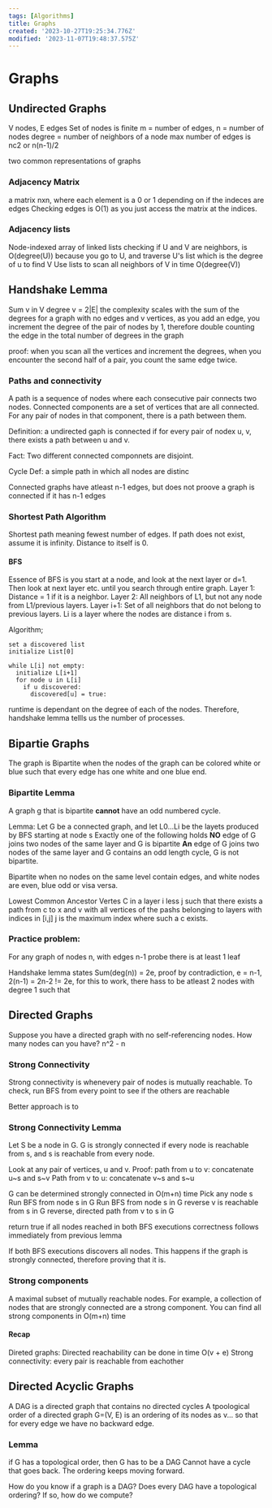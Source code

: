 ```yaml
---
tags: [Algorithms]
title: Graphs
created: '2023-10-27T19:25:34.776Z'
modified: '2023-11-07T19:48:37.575Z'
---
```


# Graphs
## Undirected Graphs
V nodes, E edges
Set of nodes is finite
m = number of edges, n = number of nodes
degree = number of neighbors of a node
max number of edges is nc2 or n(n-1)/2

two common representations of graphs

### Adjacency Matrix
a matrix nxn, where each element is a 0 or 1 depending on if the indeces are edges
Checking edges is O(1) as you just access the matrix at the indices. 

### Adjacency lists
Node-indexed array of linked lists
checking if U and V are neighbors, is O(degree(U)) because you go to U, and traverse U's list which is the degree of u to find V
Use lists to scan all neighbors of V in time O(degree(V))

## Handshake Lemma
Sum v in V degree v = 2|E|
the complexity scales with the sum of the degrees
for a graph with no edges and v vertices, as you add an edge, you increment the degree of the pair of nodes by 1, therefore double counting the edge in the total number of degrees in the graph

proof: when you scan all the vertices and increment the degrees, when you encounter the second half of a pair, you count the same edge twice.

### Paths and connectivity
A path is a sequence of nodes where each consecutive pair connects two nodes. 
Connected components are a set of vertices that are all connected. For any pair of nodes in that component, there is a path between them.

Definition: a undirected gaph is connected if for every pair of nodex u, v, there exists a path between u and v. 

Fact: Two different connected componnets are disjoint. 

Cycle
Def: a simple path in which all nodes are distinc

Connected graphs have atleast n-1 edges, but does not proove a graph is connected if it has n-1 edges

### Shortest Path Algorithm
Shortest path meaning fewest number of edges. If path does not exist, assume it is infinity. Distance to itself is 0. 
#### BFS
Essence of BFS is you start at a node, and look at the next layer or d=1. Then look at next layer etc. until you search through entire graph. 
Layer 1: Distance = 1 if it is a neighbor. 
Layer 2: All neighbors of L1, but not any node from L1/previous layers.
Layer i+1: Set of all neighbors that do not belong to previous layers.
Li is a layer where the nodes are distance i from s. 

Algorithm;
```
set a discovered list
initialize List[0]

while L[i] not empty:
  initialize L[i+1]
  for node u in L[i]
    if u discovered:
      discovered[u] = true:
```
runtime is dependant on the degree of each of the nodes.
Therefore, handshake lemma tellls us the number of processes.

## Bipartie Graphs
The graph is Bipartite when the nodes of the graph can be colored white or blue such that every edge has one white and one blue end.

### Bipartite Lemma
A graph g that is bipartite **cannot** have an odd numbered cycle. 

Lemma: Let G be a connected graph, and let L0...Li be the layets produced by BFS starting at node s
Exactly one of the following holds
  **NO** edge of G joins two nodes of the same layer and G is bipartite
  **An** edge of G joins two nodes of the same layer and G contains an odd length cycle, G is not bipartite. 

Bipartite when no nodes on the same level contain edges, and white nodes are even, blue odd or visa versa.

Lowest Common Ancestor
Vertes C in a layer i less j such that there exists a path from c to x and v with all vertices of the pashs belonging to layers with indices in [i,j]
j is the maximum index where such a c exists.

### Practice problem:

For any graph of nodes n, with edges n-1 probe there is at least 1 leaf

Handshake lemma states Sum(deg(n)) = 2e,
proof by contradiction, e = n-1, 2(n-1) = 2n-2 != 2e, for this to work, there hass to be atleast 2 nodes with degree 1 such that 





## Directed Graphs
Suppose you have a directed graph with no self-referencing nodes. How many nodes can you have?
n^2 - n


### Strong Connectivity
Strong connectivity is whenevery pair of nodes is mutually reachable. 
To check, run BFS from every point to see if the others are reachable

Better approach is to 

### Strong Connectivity Lemma
Let S be a node in G. G is strongly connected if every node is reachable from s, and s is reachable from every node.

Look at any pair of vertices, u and v. 
Proof: 
path from u to v: concatenate u~s and s~v
Path from v to u: concatenate v~s and s~u

G can be determined strongly connected in O(m+n) time
Pick any node s
Run BFS from node s in G
Run BFS from node s in G reverse
v is reachable from s in G reverse, directed path from v to s in G

return true if all nodes reached in both BFS executions
correctness follows immediately from previous lemma

If both BFS executions discovers all nodes. This happens if the graph is strongly connected, therefore proving that it is. 

### Strong components
A maximal subset of mutually reachable nodes. For example, a collection of nodes that are strongly connected are a strong component. 
You can find all strong components in O(m+n) time

#### Recap
Direted graphs:
  Directed reachability can be done in time O(v + e)
  Strong connectivity: every pair is reachable from eachother

## Directed Acyclic Graphs
A DAG is a directed graph that contains no directed cycles
A tpoological order of a directed graph G=(V, E) is an ordering of its nodes as v... so that for every edge we have no backward edge. 


### Lemma
if G has a topological order, then G has to be a DAG
Cannot have a cycle that goes back. The ordering keeps moving forward.

How do you know if a graph is a DAG?
Does every DAG have a topological ordering?
If so, how do we compute?






































